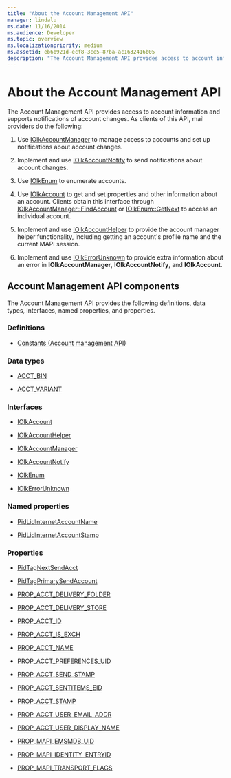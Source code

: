 ```yaml
---
title: "About the Account Management API"
manager: lindalu
ms.date: 11/16/2014
ms.audience: Developer
ms.topic: overview
ms.localizationpriority: medium
ms.assetid: eb6b921d-ecf8-3ce5-87ba-ac1632416b05
description: "The Account Management API provides access to account information and supports notifications of account changes. As clients of this API, mail providers do the following:"
---
```


# About the Account Management API

The Account Management API provides access to account information and supports notifications of account changes. As clients of this API, mail providers do the following:
  
1. Use [IOlkAccountManager](iolkaccountmanager.md) to manage access to accounts and set up notifications about account changes. 
    
2. Implement and use [IOlkAccountNotify](iolkaccountnotify.md) to send notifications about account changes. 
    
3. Use [IOlkEnum](iolkenum.md) to enumerate accounts. 
    
4. Use [IOlkAccount](iolkaccount.md) to get and set properties and other information about an account. Clients obtain this interface through [IOlkAccountManager::FindAccount](iolkaccountmanager-findaccount.md) or [IOlkEnum::GetNext](iolkenum-getnext.md) to access an individual account. 
    
5. Implement and use [IOlkAccountHelper](iolkaccounthelper.md) to provide the account manager helper functionality, including getting an account's profile name and the current MAPI session. 
    
6. Implement and use [IOlkErrorUnknown](iolkerrorunknown.md) to provide extra information about an error in **IOlkAccountManager**, **IOlkAccountNotify**, and **IOlkAccount**. 

##  Account Management API components

The Account Management API provides the following definitions, data types, interfaces, named properties, and properties.
  
### Definitions
  
- [Constants (Account management API)](constants-account-management-api.md)
    
### Data types
  
- [ACCT_BIN](acct_bin.md)
    
- [ACCT_VARIANT](acct_variant.md)
    
### Interfaces
  
- [IOlkAccount](iolkaccount.md)
    
- [IOlkAccountHelper](iolkaccounthelper.md)
    
- [IOlkAccountManager](iolkaccountmanager.md)
    
- [IOlkAccountNotify](iolkaccountnotify.md)
    
- [IOlkEnum](iolkenum.md)
    
- [IOlkErrorUnknown](iolkerrorunknown.md)
    
### Named properties
  
- [PidLidInternetAccountName](pidlidinternetaccountname.md)
    
- [PidLidInternetAccountStamp](pidlidinternetaccountstamp.md)
    
### Properties
  
- [PidTagNextSendAcct](pidtagnextsendacct.md)
    
- [PidTagPrimarySendAccount](pidtagprimarysendaccount.md)
    
- [PROP_ACCT_DELIVERY_FOLDER](prop_acct_delivery_folder.md)
    
- [PROP_ACCT_DELIVERY_STORE](prop_acct_delivery_store.md)
    
- [PROP_ACCT_ID](prop_acct_id.md)
    
- [PROP_ACCT_IS_EXCH](prop_acct_is_exch.md)
    
- [PROP_ACCT_NAME](prop_acct_name.md)
    
- [PROP_ACCT_PREFERENCES_UID](prop_acct_preferences_uid.md)
    
- [PROP_ACCT_SEND_STAMP](prop_acct_send_stamp.md)
    
- [PROP_ACCT_SENTITEMS_EID](prop_acct_sentitems_eid.md)
    
- [PROP_ACCT_STAMP](prop_acct_stamp.md)
    
- [PROP_ACCT_USER_EMAIL_ADDR](prop_acct_user_email_addr.md)
    
- [PROP_ACCT_USER_DISPLAY_NAME](prop_acct_user_display_name.md)
    
- [PROP_MAPI_EMSMDB_UID](prop_mapi_emsmdb_uid.md)
    
- [PROP_MAPI_IDENTITY_ENTRYID](prop_mapi_identity_entryid.md)
    
- [PROP_MAPI_TRANSPORT_FLAGS](prop_mapi_transport_flags.md)
    

